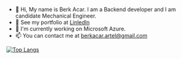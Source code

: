 - 👋 Hi, My name is Berk Acar. I am a Backend developer and I am candidate Mechanical Engineer.
- 👀 See my portfolio at <a href ="https://www.linkedin.com/in/berkacar/">LinledIn</a>
- 🌱 I'm currently working on Microsoft Azure.
- 📫 You can contact me at <a href="mailto:someone@example.com">berkacar.artel@gmail.com</a>

[![Top Langs](https://github-readme-stats.vercel.app/api/top-langs/?username=berkacardev)](https://github.com/anuraghazra/github-readme-stats)

